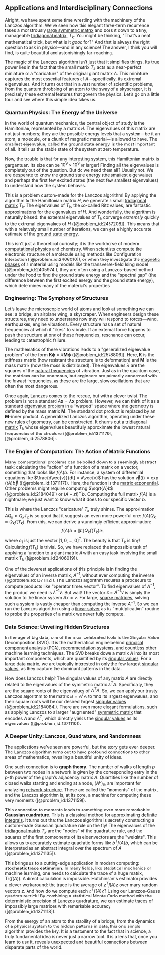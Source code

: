 ## Applications and Interdisciplinary Connections

Alright, we have spent some time wrestling with the machinery of the Lanczos algorithm. We’ve seen how this elegant three-term recurrence takes a monstrously [large symmetric matrix](@article_id:637126) and boils it down to a tiny, manageable [tridiagonal matrix](@article_id:138335), $T_k$. You might be thinking, "That’s a neat mathematical trick, but what is it *good* for?" And that is always the right question to ask in physics—and in any science! The answer, I think you will find, is quite beautiful and astonishingly far-reaching.

The magic of the Lanczos algorithm isn’t just that it simplifies things. Its true power lies in the fact that the small matrix $T_k$ acts as a near-perfect miniature or a "caricature" of the original giant matrix $A$. This miniature captures the most essential features of $A$—specifically, its extremal eigenvalues. And it turns out that in a vast number of scientific problems, from the quantum throbbing of an atom to the sway of a skyscraper, it is precisely these extremal features that govern the physics. Let’s go on a little tour and see where this simple idea takes us.

### Quantum Physics: The Energy of the Universe

In the world of quantum mechanics, the central object of study is the Hamiltonian, represented by a matrix $H$. The eigenvalues of this matrix are not just numbers; they are the possible energy levels that a system—be it an atom, a molecule, or a chunk of magnetic material—is allowed to have. The smallest eigenvalue, called the [ground state energy](@article_id:146329), is the most important of all. It tells us the stable state of the system at zero temperature.

Now, the trouble is that for any interesting system, this Hamiltonian matrix is gargantuan. Its size can be $10^9 \times 10^9$ or larger! Finding all the eigenvalues is completely out of the question. But do we need them all? Usually not. We are desperate to know the ground state energy (the smallest eigenvalue) and perhaps the first few excited states (the next few smallest eigenvalues) to understand how the system behaves.

This is a problem custom-made for the Lanczos algorithm! By applying the algorithm to the Hamiltonian matrix $H$, we generate a small [tridiagonal matrix](@article_id:138335) $T_k$. The eigenvalues of $T_k$, the so-called Ritz values, are fantastic approximations for the eigenvalues of $H$. And wonderfully, the algorithm is naturally biased: the extremal eigenvalues of $T_k$ converge *extremely* quickly to the extremal eigenvalues of $H$ ([@problem_id:2457208]). This means that with a relatively small number of iterations, we can get a highly accurate estimate of the [ground state energy](@article_id:146329).

This isn't just a theoretical curiosity; it is the workhorse of modern [computational physics](@article_id:145554) and chemistry. When scientists compute the electronic structure of a molecule using methods like Configuration Interaction ([@problem_id:2406010]), or when they investigate the [magnetic phases](@article_id:160878) of a material using models like the transverse-field Ising model ([@problem_id:2405974]), they are often using a Lanczos-based method under the hood to find the ground state energy and the "spectral gap" (the difference between the first excited energy and the ground state energy), which determines many of the material's properties.

### Engineering: The Symphony of Structures

Let’s leave the microscopic world of atoms and look at something we can see: a bridge, an airplane wing, a skyscraper. When engineers design these structures, they need to understand how they will respond to forces—wind, earthquakes, engine vibrations. Every structure has a set of natural frequencies at which it "likes" to vibrate. If an external force happens to push the structure at one of these frequencies, resonance can occur, leading to catastrophic failure.

The mathematics of these vibrations leads to a "generalized eigenvalue problem" of the form $\mathbf{K}\boldsymbol{\phi} = \lambda \mathbf{M}\boldsymbol{\phi}$ ([@problem_id:2578806]). Here, $\mathbf{K}$ is the stiffness matrix (how resistant the structure is to deformation) and $\mathbf{M}$ is the mass matrix (how the mass is distributed). The eigenvalues $\lambda$ are the squares of the [natural frequencies](@article_id:173978) of vibration. Just as in the quantum case, the matrices can be enormous, but engineers are primarily concerned with the *lowest* frequencies, as these are the large, slow oscillations that are often the most dangerous.

Once again, Lanczos comes to the rescue, but with a clever twist. The problem is not a standard $A\boldsymbol{x} = \lambda \boldsymbol{x}$ problem. However, we can think of it as a standard [eigenvalue problem](@article_id:143404) in a "warped" space where the geometry is defined by the mass matrix $\mathbf{M}$. The standard dot product is replaced by an $\mathbf{M}$-inner product. A generalized Lanczos algorithm, operating under these new rules of geometry, can be constructed. It churns out a [tridiagonal matrix](@article_id:138335) $T_k$ whose eigenvalues beautifully approximate the lowest natural frequencies of the structure ([@problem_id:1371179], [@problem_id:2578806]).

### The Engine of Computation: The Action of Matrix Functions

Many computational problems can be boiled down to a seemingly abstract task: calculating the "action" of a function of a matrix on a vector, something that looks like $f(A)b$. For instance, a system of differential equations like $\frac{d\vec{v}}{dt} = A\vec{v}$ has the solution $\vec{v}(t) = \exp(tA)\vec{b}$ ([@problem_id:1371117]). Here, the function is the [matrix exponential](@article_id:138853). Other problems might require computing $\sqrt{A}b$ ([@problem_id:2184049]) or $(A - zI)^{-1}b$. Computing the full matrix $f(A)$ is a nightmare; we just want to know what it does to our specific vector $b$.

This is where the Lanczos "caricature" $T_k$ truly shines. The approximation $AQ_k \approx Q_k T_k$ is so good that it suggests an even more powerful one: $f(A)Q_k \approx Q_k f(T_k)$. From this, we can derive a stunningly efficient approximation:
$$ f(A)b \approx \|b\| Q_k f(T_k) e_1 $$
where $e_1$ is just the vector $[1, 0, \ldots, 0]^T$. The beauty is that $T_k$ is tiny! Calculating $f(T_k)$ is trivial. So, we have replaced the impossible task of applying a function to a giant matrix $A$ with an easy task involving the small matrix $T_k$ ([@problem_id:2406019]).

One of the cleverest applications of this principle is in finding the eigenvalues of an inverse matrix, $A^{-1}$, without ever computing the inverse ([@problem_id:1371112]). The Lanczos algorithm requires a procedure to compute products like "operator times vector". To find eigenvalues of $A^{-1}$, the product we need is $A^{-1}v$. But wait! The vector $x = A^{-1}v$ is simply the solution to the linear system $Ax=v$. For large, [sparse matrices](@article_id:140791), solving such a system is vastly cheaper than computing the inverse $A^{-1}$. So we can run the Lanczos algorithm using a [linear solver](@article_id:637457) as its "multiplication" routine to probe the properties of a matrix we never fully compute.

### Data Science: Unveiling Hidden Structures

In the age of big data, one of the most celebrated tools is the Singular Value Decomposition (SVD). It is the mathematical engine behind [principal component analysis](@article_id:144901) (PCA), [recommendation systems](@article_id:635208), and countless other machine learning techniques. The SVD breaks down a matrix $A$ into its most important components, which are quantified by its [singular values](@article_id:152413). For a large data matrix, we are typically interested in only the few largest [singular values](@article_id:152413), as they capture the dominant patterns in the data.

How does Lanczos help? The singular values of any matrix $A$ are directly related to the eigenvalues of the symmetric matrix $A^T A$. Specifically, they are the square roots of the eigenvalues of $A^T A$. So, we can apply our trusty Lanczos algorithm to the matrix $B = A^T A$ to find its largest eigenvalues, and their square roots will be our desired largest [singular values](@article_id:152413) ([@problem_id:2184084]). There are even more elegant formulations, such as applying Lanczos to a larger "augmented" [symmetric matrix](@article_id:142636) that encodes $A$ and $A^T$, which directly yields the [singular values](@article_id:152413) as its eigenvalues ([@problem_id:1371116]).

### A Deeper Unity: Lanczos, Quadrature, and Randomness

The applications we’ve seen are powerful, but the story gets even deeper. The Lanczos algorithm turns out to have profound connections to other areas of mathematics, revealing a beautiful unity of ideas.

One such connection is to **graph theory**. The number of walks of length $p$ between two nodes in a network is given by the corresponding entry in the $p$-th power of the graph's adjacency matrix $A$. Quantities like the number of closed walks starting and ending at a node, $(A^p)_{ii}$, are important for analyzing [network structure](@article_id:265179). These are called the "moments" of the matrix, and the Lanczos algorithm is, at its core, a machine for computing these very moments ([@problem_id:1371159]).

This connection to moments leads to something even more remarkable: **Gaussian quadrature**. This is a classical method for approximating [definite integrals](@article_id:147118). It turns out that the Lanczos algorithm is secretly constructing a custom-made Gaussian quadrature rule on the fly! The eigenvalues of the [tridiagonal matrix](@article_id:138335) $T_k$ are the "nodes" of the quadrature rule, and the squares of the first components of its eigenvectors are the "weights". This allows us to accurately estimate quadratic forms like $b^T f(A) b$, which can be interpreted as an abstract integral over the spectrum of $A$ ([@problem_id:1371135]).

This brings us to a cutting-edge application in modern computing: **stochastic trace estimation**. In many fields, like statistical mechanics or machine learning, one needs to calculate the trace of a huge matrix, $\mathrm{Tr}(f(A))$. A direct calculation is impossible. Hutchinson's estimator provides a clever workaround: the trace is the average of $z^T f(A) z$ over many random vectors $z$. And how do we compute each $z^T f(A) z$? Using our Lanczos-Gauss quadrature trick! By combining a statistical Monte Carlo method with the deterministic precision of Lanczos quadrature, we can estimate traces of impossibly large matrices with remarkable accuracy ([@problem_id:1371118]).

From the energy of an atom to the stability of a bridge, from the dynamics of a physical system to the hidden patterns in data, this one simple algorithm provides the key. It is a testament to the fact that in science, a truly fundamental idea is never just a narrow tool. It is a lens that, once you learn to use it, reveals unexpected and beautiful connections between disparate parts of the world.